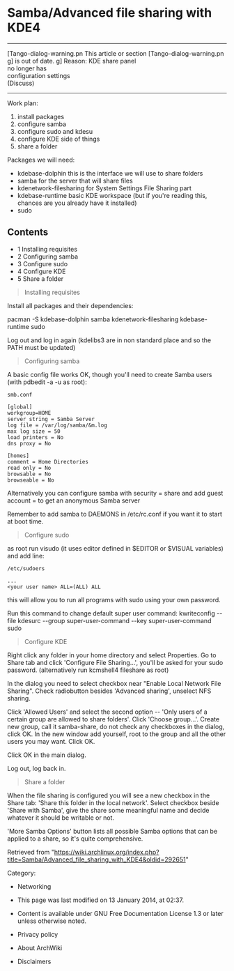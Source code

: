Samba/Advanced file sharing with KDE4
=====================================

  ------------------------ ------------------------ ------------------------
  [Tango-dialog-warning.pn This article or section  [Tango-dialog-warning.pn
  g]                       is out of date.          g]
                           Reason: KDE share panel  
                           no longer has            
                           configuration settings   
                           (Discuss)                
  ------------------------ ------------------------ ------------------------

Work plan:

1.  install packages
2.  configure samba
3.  configure sudo and kdesu
4.  configure KDE side of things
5.  share a folder

Packages we will need:

-   kdebase-dolphin this is the interface we will use to share folders
-   samba for the server that will share files
-   kdenetwork-filesharing for System Settings File Sharing part
-   kdebase-runtime basic KDE workspace (but if you're reading this,
    chances are you already have it installed)
-   sudo

Contents
--------

-   1 Installing requisites
-   2 Configuring samba
-   3 Configure sudo
-   4 Configure KDE
-   5 Share a folder

> Installing requisites

Install all packages and their dependencies:

pacman -S kdebase-dolphin samba kdenetwork-filesharing kdebase-runtime sudo

Log out and log in again (kdelibs3 are in non standard place and so the
PATH must be updated)

> Configuring samba

A basic config file works OK, though you'll need to create Samba users
(with pdbedit -a -u <user name> as root):

    smb.conf

    [global]
    workgroup=HOME
    server string = Samba Server
    log file = /var/log/samba/&m.log
    max log size = 50
    load printers = No
    dns proxy = No

    [homes]
    comment = Home Directories
    read only = No
    browsable = No
    browseable = No

Alternatively you can configure samba with security = share and add
guest account = <your user name> to get an anonymous Samba server

Remember to add samba to DAEMONS in /etc/rc.conf if you want it to start
at boot time.

> Configure sudo

as root run visudo (it uses editor defined in $EDITOR or $VISUAL
variables) and add line:

    /etc/sudoers

    ...
    <your user name> ALL=(ALL) ALL

this will allow you to run all programs with sudo using your own
password.

Run this command to change default super user command:
kwriteconfig --file kdesurc --group super-user-command --key super-user-command sudo

> Configure KDE

Right click any folder in your home directory and select Properties. Go
to Share tab and click 'Configure File Sharing...', you'll be asked for
your sudo password. (alternatively run kcmshell4 fileshare as root)

In the dialog you need to select checkbox near "Enable Local Network
File Sharing". Check radiobutton besides 'Advanced sharing', unselect
NFS sharing.

Click 'Allowed Users' and select the second option -- 'Only users of a
certain group are allowed to share folders'. Click 'Choose group...'.
Create new group, call it samba-share, do not check any checkboxes in
the dialog, click OK. In the new window add yourself, root to the group
and all the other users you may want. Click OK.

Click OK in the main dialog.

Log out, log back in.

> Share a folder

When the file sharing is configured you will see a new checkbox in the
Share tab: 'Share this folder in the local network'. Select checkbox
beside 'Share with Samba', give the share some meaningful name and
decide whatever it should be writable or not.

'More Samba Options' button lists all possible Samba options that can be
applied to a share, so it's quite comprehensive.

Retrieved from
"https://wiki.archlinux.org/index.php?title=Samba/Advanced_file_sharing_with_KDE4&oldid=292651"

Category:

-   Networking

-   This page was last modified on 13 January 2014, at 02:37.
-   Content is available under GNU Free Documentation License 1.3 or
    later unless otherwise noted.
-   Privacy policy
-   About ArchWiki
-   Disclaimers
